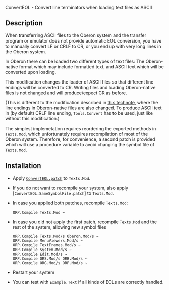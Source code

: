ConvertEOL - Convert line terminators when loading text files as ASCII

Description
-----------

When transferring ASCII files to the Oberon system and the transfer program
or emulator does not provide automatic EOL conversion, you have to manually
convert LF or CRLF to CR, or you end up with very long lines in the Oberon
system.

In Oberon there can be loaded two different types of text files: The
Oberon-native format which may include formatted text, and ASCII text which
will be converted upon loading.

This modification changes the loader of ASCII files so that different line
endings will be converted to CR. Writing files and loading Oberon-native files
is not changed and will produce/expect CR as before.

(This is different to the modification described in
[this technote](https://github.com/io-core/technotes/blob/master/technote001.md),
where the line endings in Oberon-native files are also changed.
To produce ASCII text in (by default) CRLF line ending, `Tools.Convert` has
to be used, just like without this modification.)

The simplest implemetation requires reordering the exported methods in
`Texts.Mod`, which unfortunately requires recompilation of most of the
Oberon system. Therefore, for convenience, a second patch is provided
which will use a procedure variable to avoid changing the symbol file
of `Texts.Mod`.


Installation
------------

- Apply [`ConvertEOL.patch`](ConvertEOL.patch) to `Texts.Mod`.

- If you do not want to recompile your system, also apply [`ConvertEOL.SameSymbolFile.patch`] to `Texts.Mod`.

- In case you applied both patches, recompile `Texts.Mod`:

      ORP.Compile Texts.Mod ~

- In case you did not apply the first patch, recompile `Texts.Mod` and the rest of the system, allowing new symbol files

      ORP.Compile Texts.Mod/s Oberon.Mod/s ~
      ORP.Compile MenuViewers.Mod/s ~
      ORP.Compile TextFrames.Mod/s ~
      ORP.Compile System.Mod/s ~
      ORP.Compile Edit.Mod/s ~
      ORP.Compile ORS.Mod/s ORB.Mod/s ~
      ORP.Compile ORG.Mod/s ORP.Mod/s ~

- Restart your system

- You can test with `Example.Text` if all kinds of EOLs are correctly handled.
